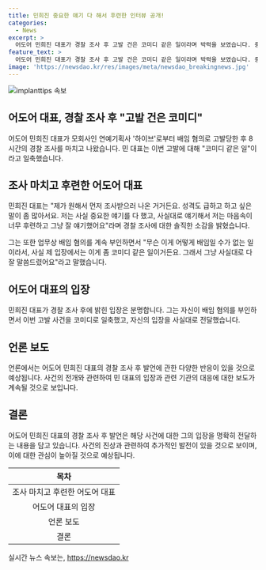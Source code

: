 ```yaml
---
title: 민희진 중요한 얘기 다 해서 후련한 인터뷰 공개!
categories:
  - News
excerpt: >
  어도어 민희진 대표가 경찰 조사 후 고발 건은 코미디 같은 일이라며 박력을 보였습니다. 중요한 얘기를 다 했고, 후련하다고 전하며 배임 혐의를 부인했습니다. 이로 인해 사람들의 호기심을 자극하는 기사로 주목받을 전망입니다.
feature_text: >
  어도어 민희진 대표가 경찰 조사 후 고발 건은 코미디 같은 일이라며 박력을 보였습니다. 중요한 얘기를 다 했고, 후련하다고 전하며 배임 혐의를 부인했습니다. 이로 인해 사람들의 호기심을 자극하는 기사로 주목받을 전망입니다.
image: 'https://newsdao.kr/res/images/meta/newsdao_breakingnews.jpg'
---
```


<p><img src="https://newsdao.kr/res/images/meta/newsdao_breakingnews.jpg" alt="implanttips 속보" /></p>

<h2>어도어 대표, 경찰 조사 후 "고발 건은 코미디"</h2>

<p data-ke-size="size16">어도어 민희진 대표가 모회사인 연예기획사 '하이브'로부터 배임 혐의로 고발당한 후 8시간의 경찰 조사를 마치고 나왔습니다. 민 대표는 이번 고발에 대해 "코미디 같은 일"이라고 일축했습니다.</p>

<h2 data-ke-size="size26">조사 마치고 후련한 어도어 대표</h2>

<p>민희진 대표는 "제가 원해서 먼저 조사받으러 나온 거거든요. 성격도 급하고 하고 싶은 말이 좀 많아서요. 저는 사실 중요한 얘기를 다 했고, 사실대로 얘기해서 저는 마음속이 너무 후련하고 그냥 잘 얘기했어요"라며 경찰 조사에 대한 솔직한 소감을 밝혔습니다.</p>

<p>그는 또한 업무상 배임 혐의를 계속 부인하면서 "무슨 이게 어떻게 배임일 수가 없는 일이라서, 사실 제 입장에서는 이게 좀 코미디 같은 일이거든요. 그래서 그냥 사실대로 다 잘 말씀드렸어요"라고 말했습니다.</p>

<h2 data-ke-size="size26">어도어 대표의 입장</h2>

<p>민희진 대표가 경찰 조사 후에 밝힌 입장은 분명합니다. 그는 자신이 배임 혐의를 부인하면서 이번 고발 사건을 코미디로 일축했고, 자신의 입장을 사실대로 전달했습니다.</p>

<h2 data-ke-size="size26">언론 보도</h2>

<p>언론에서는 어도어 민희진 대표의 경찰 조사 후 발언에 관한 다양한 반응이 있을 것으로 예상됩니다. 사건의 전개와 관련하여 민 대표의 입장과 관련 기관의 대응에 대한 보도가 계속될 것으로 보입니다.</p>

<h2 data-ke-size="size26">결론</h2>

<p>어도어 민희진 대표의 경찰 조사 후 발언은 해당 사건에 대한 그의 입장을 명확히 전달하는 내용을 담고 있습니다. 사건의 진상과 관련하여 추가적인 발전이 있을 것으로 보이며, 이에 대한 관심이 높아질 것으로 예상됩니다.</p>

<table>
    <thead>
        <tr>
            <th style="text-align: center;">목차</th>
        </tr>
    </thead>
    <tbody>
        <tr>
            <td style="text-align: center;">조사 마치고 후련한 어도어 대표</td>
        </tr>
        <tr>
            <td style="text-align: center;">어도어 대표의 입장</td>
        </tr>
        <tr>
            <td style="text-align: center;">언론 보도</td>
        </tr>
        <tr>
            <td style="text-align: center;">결론</td>
        </tr>
    </tbody>
</table>
실시간 뉴스 속보는, <a href="https://newsdao.kr" rel="dofollow">https://newsdao.kr</a>


